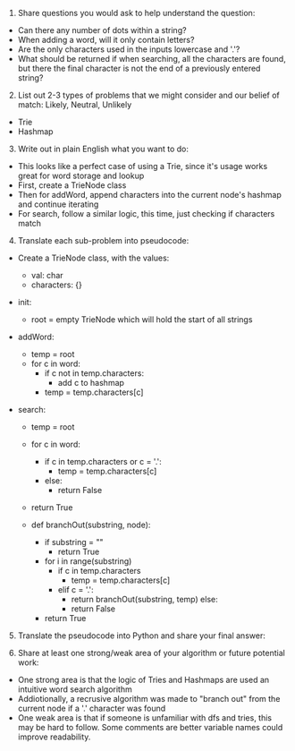 1. Share questions you would ask to help understand the question:
- Can there any number of dots within a string?
- When adding a word, will it only contain letters?
- Are the only characters used in the inputs lowercase and '.'?
- What should be returned if when searching, all the characters are found, but there the final character is not the end of a previously entered string?

2. List out 2-3 types of problems that we might consider and our belief of match: Likely, Neutral, Unlikely
- Trie
- Hashmap 

3. Write out in plain English what you want to do: 
- This looks like a perfect case of using a Trie, since it's usage works great for word storage and lookup
- First, create a TrieNode class
- Then for addWord, append characters into the current node's hashmap and continue iterating 
- For search, follow a similar logic, this time, just checking if characters match 

4. Translate each sub-problem into pseudocode:
- Create a TrieNode class, with the values: 
  - val: char
  - characters: {}

- init:
  - root = empty TrieNode which will hold the start of all strings 

- addWord: 
  - temp = root
  - for c in word:
    - if c not in temp.characters:
      - add c to hashmap
    - temp = temp.characters[c]

- search:
  - temp = root
  - for c in word:
    - if c in temp.characters or c = '.':
      - temp = temp.characters[c]
    - else: 
      - return False
  - return True

  - def branchOut(substring, node): 
    - if substring = ""
      - return True
    - for i in range(substring)
      - if c in temp.characters
        - temp = temp.characters[c]
      - elif c = '.':
        - return branchOut(substring, temp)
      else:
        - return False
    - return True

5. Translate the pseudocode into Python and share your final answer:
  <!-- class TrieNode: 
    def __init__(self):
        self.characters = {}
        self.ends = False

  class WordDictionary:

      def __init__(self):
          self.root = TrieNode()

      def addWord(self, word: str) -> None:
          temp = self.root
          for c in word:
              if c not in temp.characters:
                  temp.characters[c] = TrieNode()
              temp = temp.characters[c]
          temp.ends = True

      def branchOut(self, subWord: str, node: TrieNode):
          temp = node
          for c in range(len(subWord)):
              if subWord[c] in temp.characters:
                  temp = temp.characters[subWord[c]]
              elif subWord[c] == '.':
                  for key in temp.characters.keys():
                      if self.branchOut(subWord[c + 1:], temp.characters[key]):
                          return True
                  return False
              else:
                  return False
          return temp.ends

      def search(self, word: str) -> bool:
          return self.branchOut(word, self.root) -->

6. Share at least one strong/weak area of your algorithm or future potential work:
- One strong area is that the logic of Tries and Hashmaps are used an intuitive word search algorithm
- Addiotionally, a recrusive algorithm was made to "branch out" from the current node if a '.' character was found
- One weak area is that if someone is unfamiliar with dfs and tries, this may be hard to follow. Some comments are better variable names could improve readability. 